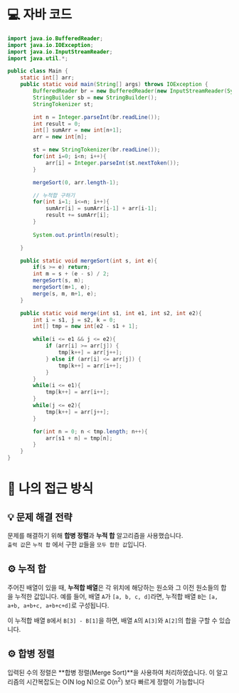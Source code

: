 <!-- 꾸미는데 있어 ChatGPT를 사용하였습니다. -->
# 💻 자바 코드
```java
import java.io.BufferedReader;
import java.io.IOException;
import java.io.InputStreamReader;
import java.util.*;

public class Main {
    static int[] arr;
    public static void main(String[] args) throws IOException {
        BufferedReader br = new BufferedReader(new InputStreamReader(System.in));
        StringBuilder sb = new StringBuilder();
        StringTokenizer st;

        int n = Integer.parseInt(br.readLine());
        int result = 0;
        int[] sumArr = new int[n+1];
        arr = new int[n];

        st = new StringTokenizer(br.readLine());
        for(int i=0; i<n; i++){
            arr[i] = Integer.parseInt(st.nextToken());
        }

        mergeSort(0, arr.length-1);

        // 누적합 구하기
        for(int i=1; i<=n; i++){
            sumArr[i] = sumArr[i-1] + arr[i-1];
            result += sumArr[i];
        }
        
        System.out.println(result);

    }

    public static void mergeSort(int s, int e){
        if(s >= e) return;
        int m = s + (e - s) / 2;
        mergeSort(s, m);
        mergeSort(m+1, e);
        merge(s, m, m+1, e);
    }

    public static void merge(int s1, int e1, int s2, int e2){
        int i = s1, j = s2, k = 0;
        int[] tmp = new int[e2 - s1 + 1];

        while(i <= e1 && j <= e2){
            if (arr[i] >= arr[j]) {
                tmp[k++] = arr[j++];
            } else if (arr[i] <= arr[j]) {
                tmp[k++] = arr[i++];
            }
        }
        while(i <= e1){
            tmp[k++] = arr[i++];
        }
        while(j <= e2){
            tmp[k++] = arr[j++];
        }

        for(int n = 0; n < tmp.length; n++){
            arr[s1 + n] = tmp[n];
        }
    }
}
```

# 💭 나의 접근 방식

## 💡 문제 해결 전략
문제를 해결하기 위해 **합병 정렬**과 **누적 합** 알고리즘을 사용했습니다.<br>
``출력 값``은 ``누적 합`` 에서 구한 ``값``들을 ``모두 합한 값``입니다.

## ⚙️ 누적 합
주어진 배열이 있을 때, **누적합 배열**은 각 위치에 해당하는 원소와 그 이전 원소들의 합을 누적한 값입니다. 예를 들어, 배열 `A`가 `[a, b, c, d]`라면, 누적합 배열 `B`는 `[a, a+b, a+b+c, a+b+c+d]`로 구성됩니다. 

이 누적합 배열 `B`에서 `B[3] - B[1]`을 하면, 배열 `A`의 `A[3]`와 `A[2]`의 합을 구할 수 있습니다.

## ⚙️ 합병 정렬
입력된 수의 정렬은 **합병 정렬(Merge Sort)**을 사용하여 처리하였습니다. 이 알고리즘의 시간복잡도는 O(N log N)으로 O(n<sup>2</sup>) 보다 빠르게 정렬이 가능합니다